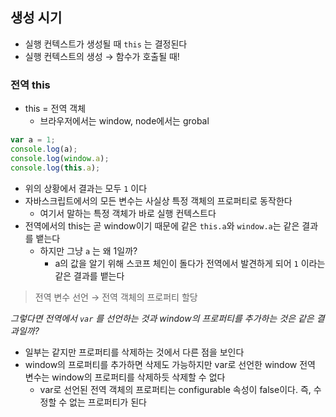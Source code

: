 ## 생성 시기

- 실행 컨텍스트가 생성될 때 `this` 는 결정된다
- 실행 컨텍스트의 생성 → 함수가 호출될 때!

### 전역 this

- this = 전역 객체
  - 브라우저에서는 window, node에서는 grobal

```jsx
var a = 1;
console.log(a);
console.log(window.a);
console.log(this.a);
```

- 위의 상황에서 결과는 모두 `1` 이다
- 자바스크립트에서의 모든 변수는 사실상 특정 객체의 프로퍼티로 동작한다
  - 여기서 말하는 특정 객체가 바로 실행 컨텍스트다
- 전역에서의 this는 곧 window이기 때문에 같은 `this.a`와 `window.a`는 같은 결과를 뱉는다
  - 하지만 그냥 `a` 는 왜 1일까?
    - a의 값을 알기 위해 스코프 체인이 돌다가 전역에서 발견하게 되어 `1` 이라는 같은 결과를 뱉는다

> 전역 변수 선언 → 전역 객체의 프로퍼티 할당

_그렇다면 전역에서 `var` 를 선언하는 것과 window의 프로퍼티를 추가하는 것은 같은 결과일까?_

- 일부는 같지만 프로퍼티를 삭제하는 것에서 다른 점을 보인다
- window의 프로퍼티를 추가하면 삭제도 가능하지만 var로 선언한 window 전역 변수는 window의 프로퍼티를 삭제하듯 삭제할 수 없다
  - var로 선언된 전역 객체의 프로퍼티는 configurable 속성이 false이다. 즉, 수정할 수 없는 프로퍼티가 된다
